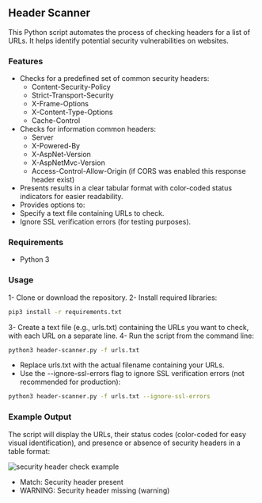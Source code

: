 ## Header Scanner
This Python script automates the process of checking headers for a list of URLs. It helps identify potential security vulnerabilities on websites.


### Features
- Checks for a predefined set of common security headers:
  - Content-Security-Policy
  - Strict-Transport-Security
  - X-Frame-Options
  - X-Content-Type-Options
  - Cache-Control
- Checks for information common headers:
  - Server
  - X-Powered-By
  - X-AspNet-Version
  - X-AspNetMvc-Version
  - Access-Control-Allow-Origin (if CORS was enabled this response header exist) 
- Presents results in a clear tabular format with color-coded status indicators for easier readability.
- Provides options to:
- Specify a text file containing URLs to check.
- Ignore SSL verification errors (for testing purposes).

### Requirements
- Python 3
  
### Usage
1- Clone or download the repository.
2- Install required libraries:
```bash
pip3 install -r requirements.txt
```
3- Create a text file (e.g., urls.txt) containing the URLs you want to check, with each URL on a separate line.
4- Run the script from the command line:
```bash
python3 header-scanner.py -f urls.txt
```
- Replace urls.txt with the actual filename containing your URLs.
- Use the --ignore-ssl-errors flag to ignore SSL verification errors (not recommended for production):
```bash
python3 header-scanner.py -f urls.txt --ignore-ssl-errors
```
### Example Output
The script will display the URLs, their status codes (color-coded for easy visual identification), and presence or absence of security headers in a table format:

![security header check example](https://github.com/khshathra-BH/sec-header-check/assets/129506375/e0db0324-b705-4088-9f93-30ea1aafd782)



- Match: Security header present
- WARNING: Security header missing (warning)

  
